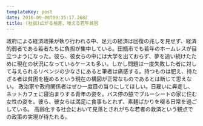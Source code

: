 ```yaml
---
templateKey: post
date: 2016-09-08T09:35:17.268Z
title: (社説)広がる格差、増える若年貧困
---
```

政府による経済政策が執り行われる中、足元の経済は回復の兆しを見せず、経済的弱者である若者たちに負担が集中している。田瓶市でも若年のホームレスが目立つようになった。彼ら、彼女らの中には大学を出ておらず、夢を追い続けたために現在の状況になっているケースも多い。しかし問題は一度失敗した者に対して与えられるリベンジの少なさにあると筆者は痛感する。持つものは肥え、持たざる者は貧困を極めるという現在の構図が正常なものであるとは断じて思えない。
政治家や政府関係者はぜひ一度目の当りにしてほしい。日雇いに奔走し、ネットカフェに寝泊まりする青年の姿を。バス停の脇でブルーシートの家に住む女性の姿を。彼ら、彼女らは満足に食事もとれず、素麺ばかりを啜る日常を過ごしている。
高齢化する社会において見落とされがちな若者の救済という観点での政策の実現が待たれる。
